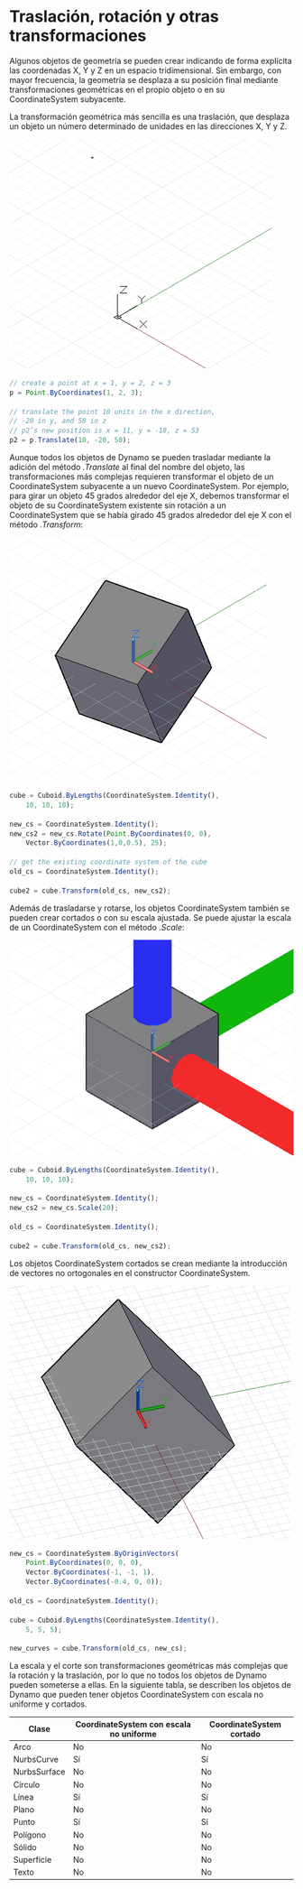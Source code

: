 # Traslación, rotación y otras transformaciones

Algunos objetos de geometría se pueden crear indicando de forma explícita las coordenadas X, Y y Z en un espacio tridimensional. Sin embargo, con mayor frecuencia, la geometría se desplaza a su posición final mediante transformaciones geométricas en el propio objeto o en su CoordinateSystem subyacente.

La transformación geométrica más sencilla es una traslación, que desplaza un objeto un número determinado de unidades en las direcciones X, Y y Z.

![](images/12-5/Transformations_01.png)

```js
// create a point at x = 1, y = 2, z = 3
p = Point.ByCoordinates(1, 2, 3);

// translate the point 10 units in the x direction,
// -20 in y, and 50 in z
// p2’s new position is x = 11, y = -18, z = 53
p2 = p.Translate(10, -20, 50);
```

Aunque todos los objetos de Dynamo se pueden trasladar mediante la adición del método *.Translate* al final del nombre del objeto, las transformaciones más complejas requieren transformar el objeto de un CoordinateSystem subyacente a un nuevo CoordinateSystem. Por ejemplo, para girar un objeto 45 grados alrededor del eje X, debemos transformar el objeto de su CoordinateSystem existente sin rotación a un CoordinateSystem que se había girado 45 grados alrededor del eje X con el método *.Transform*:

![](images/12-5/Transformations_02.png)

```js
cube = Cuboid.ByLengths(CoordinateSystem.Identity(),
    10, 10, 10);

new_cs = CoordinateSystem.Identity();
new_cs2 = new_cs.Rotate(Point.ByCoordinates(0, 0),
    Vector.ByCoordinates(1,0,0.5), 25);

// get the existing coordinate system of the cube
old_cs = CoordinateSystem.Identity();

cube2 = cube.Transform(old_cs, new_cs2);
```

Además de trasladarse y rotarse, los objetos CoordinateSystem también se pueden crear cortados o con su escala ajustada. Se puede ajustar la escala de un CoordinateSystem con el método *.Scale*:

![](images/12-5/Transformations_03.png)

```js
cube = Cuboid.ByLengths(CoordinateSystem.Identity(),
    10, 10, 10);

new_cs = CoordinateSystem.Identity();
new_cs2 = new_cs.Scale(20);

old_cs = CoordinateSystem.Identity();

cube2 = cube.Transform(old_cs, new_cs2);
```

Los objetos CoordinateSystem cortados se crean mediante la introducción de vectores no ortogonales en el constructor CoordinateSystem.

![](images/12-5/Transformations_04.png)

```js
new_cs = CoordinateSystem.ByOriginVectors(
    Point.ByCoordinates(0, 0, 0),
	Vector.ByCoordinates(-1, -1, 1),
	Vector.ByCoordinates(-0.4, 0, 0));

old_cs = CoordinateSystem.Identity();

cube = Cuboid.ByLengths(CoordinateSystem.Identity(), 
    5, 5, 5);

new_curves = cube.Transform(old_cs, new_cs);
```

La escala y el corte son transformaciones geométricas más complejas que la rotación y la traslación, por lo que no todos los objetos de Dynamo pueden someterse a ellas. En la siguiente tabla, se describen los objetos de Dynamo que pueden tener objetos CoordinateSystem con escala no uniforme y cortados.

|Clase|CoordinateSystem con escala no uniforme|CoordinateSystem cortado|
| -- | -- | -- |
|Arco|No|No|
|NurbsCurve|Sí|Sí|
|NurbsSurface|No|No|
|Círculo|No|No|
|Línea|Sí|Sí|
|Plano|No|No|
|Punto|Sí|Sí|
|Polígono|No|No|
|Sólido|No|No|
|Superficie|No|No|
|Texto|No|No|

